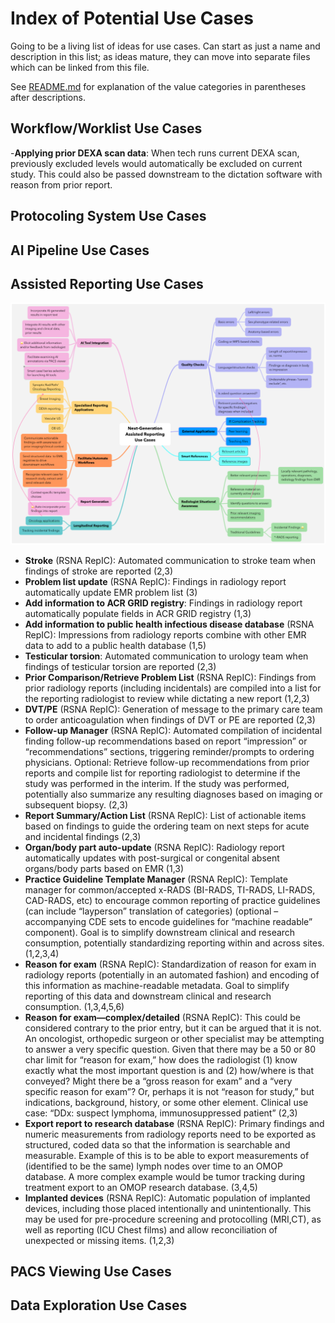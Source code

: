 # Index of Potential Use Cases

Going to be a living list of ideas for use cases. Can start as just a name and description in this list; as ideas mature, they can move into separate files which can be linked from this file. 

See [README.md](README.md) for explanation of the value categories in parentheses after descriptions.

## Workflow/Worklist Use Cases
-**Applying prior DEXA scan data**: When tech runs current DEXA scan, previously excluded levels would automatically be excluded on current study.  This could also be passed downstream to the dictation software with reason from prior report.

## Protocoling System Use Cases

## AI Pipeline Use Cases

## Assisted Reporting Use Cases

![Assisted Reporting Use Cases/Categories](assets/image.png)

- **Stroke** (RSNA RepIC): Automated communication to stroke team when findings of stroke are reported (2,3)
- **Problem list update** (RSNA RepIC): Findings in radiology report automatically update EMR problem list (3)
- **Add information to ACR GRID registry**: Findings in radiology report automatically populate fields in ACR GRID registry (1,3)
- **Add information to public health infectious disease database** (RSNA RepIC): Impressions from radiology reports combine with other EMR data to add to a public health database (1,5)
- **Testicular torsion**: Automated communication to urology team when findings of testicular torsion are reported (2,3)
- **Prior Comparison/Retrieve Problem List** (RSNA RepIC): Findings from prior radiology reports (including incidentals) are compiled into a list for the reporting radiologist to review while dictating a new report (1,2,3)
- **DVT/PE** (RSNA RepIC): Generation of message to the primary care team to order anticoagulation when findings of DVT or PE are reported (2,3)
- **Follow-up Manager** (RSNA RepIC): Automated compilation of incidental finding follow-up recommendations based on report “impression” or “recommendations” sections, triggering reminder/prompts to ordering physicians. Optional: Retrieve follow-up recommendations from prior reports and compile list for reporting radiologist to determine if the study was performed in the interim. If the study was performed, potentially also summarize any resulting diagnoses based on imaging or subsequent biopsy. (2,3)
- **Report Summary/Action List** (RSNA RepIC): List of actionable items based on findings to guide the ordering team on next steps for acute and incidental findings (2,3)
- **Organ/body part auto-update** (RSNA RepIC): Radiology report automatically updates with post-surgical or congenital absent organs/body parts based on EMR (1,3)
- **Practice Guideline Template Manager** (RSNA RepIC): Template manager for common/accepted x-RADS (BI-RADS, TI-RADS, LI-RADS, CAD-RADS, etc) to encourage common reporting of practice guidelines (can include “layperson” translation of categories) (optional – accompanying CDE sets to encode guidelines for “machine readable” component). Goal is to simplify downstream clinical and research consumption, potentially standardizing reporting within and across sites. (1,2,3,4)
- **Reason for exam** (RSNA RepIC): Standardization of reason for exam in radiology reports (potentially in an automated fashion) and encoding of this information as machine-readable metadata. Goal to simplify reporting of this data and downstream clinical and research consumption. (1,3,4,5,6)
- **Reason for exam—complex/detailed** (RSNA RepIC): This could be considered contrary to the prior entry, but it can be argued that it is not. An oncologist, orthopedic surgeon or other specialist may be attempting to answer a very specific question. Given that there may be a 50 or 80 char limit for “reason for exam,” how does the radiologist (1) know exactly what the most important question is and (2) how/where is that conveyed? Might there be a “gross reason for exam” and a “very specific reason for exam”? Or, perhaps it is not “reason for study,” but indications, background, history, or some other element. Clinical use case: “DDx: suspect lymphoma, immunosuppressed patient” (2,3)
- **Export report to research database** (RSNA RepIC): Primary findings and numeric measurements from radiology reports need to be exported as structured, coded data so that the information is searchable and measurable. Example of this is to be able to export measurements of (identified to be the same) lymph nodes over time to an OMOP database. A more complex example would be tumor tracking during treatment export to an OMOP research database. (3,4,5)
- **Implanted devices** (RSNA RepIC): Automatic population of implanted devices, including those placed intentionally and unintentionally. This may be used for pre-procedure screening and protocolling (MRI,CT), as well as reporting (ICU Chest films) and allow reconciliation of unexpected or missing items. (1,2,3)

## PACS Viewing Use Cases

## Data Exploration Use Cases
